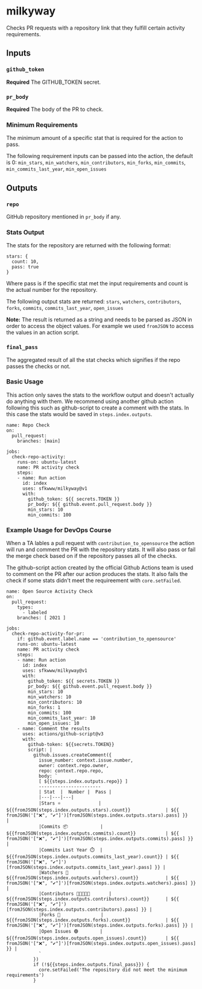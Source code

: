 # milkyway
Checks PR requests with a repository link that they fulfill certain activity requirements.

## Inputs

### `github_token`

**Required** The GITHUB_TOKEN secret.

### `pr_body`

**Required** The body of the PR to check.

### Minimum Requirements
The minimum amount of a specific stat that is required for the action to pass.

The following requirement inputs can be passed into the action, the default is 0:
`min_stars`,
`min_watchers`,
`min_contributors`,
`min_forks`,
`min_commits`,
`min_commits_last_year`,
`min_open_issues`

## Outputs

### `repo`

GitHub repository mentioned in `pr_body` if any. 

### Stats Output
The stats for the repository are returned with the following format:

```
stars: {
  count: 10,
  pass: true
}
```

Where pass is if the  specific stat met the input requirements and count is the actual number for the repository.

The following output stats are returned: 
`stars`, `watchers`, `contributors`, `forks`, `commits`, `commits_last_year`, `open_issues`

**Note:** The result is returned as a string and needs to be parsed as JSON in order to access the object values. For example we used `fromJSON` to access the values in an action script.

### `final_pass`
The aggregated result of all the stat checks which signifies if the repo passes the checks or not.

### Basic Usage
This action only saves the stats to the workflow output and doesn't actually do anything with them. We recommend using another github action following this such as github-script to create a comment with the stats. In this case the stats would be saved in `steps.index.outputs`.

```
name: Repo Check
on:
  pull_request:
    branches: [main]
    
jobs:
  check-repo-activity:
    runs-on: ubuntu-latest
    name: PR activity check
    steps:
    - name: Run action
      id: index
      uses: sfkwww/milkyway@v1
      with:
        github_token: ${{ secrets.TOKEN }}
        pr_body: ${{ github.event.pull_request.body }}
        min_stars: 10
        min_commits: 100
```

### Example Usage for DevOps Course
When a TA lables a pull request with `contribution_to_opensource` the action will run and comment the PR with the repository stats. It will also pass or fail the merge check based on if the repository passes all of the checks.


The github-script action created by the official Github Actions team is used to comment on the PR after our action produces the stats. It also fails the check if some stats didn't meet the requireement with `core.setFailed`.
```
name: Open Source Activity Check
on:
  pull_request:
    types:
      - labeled
    branches: [ 2021 ]

jobs:
  check-repo-activity-for-pr:
    if: github.event.label.name == 'contribution_to_opensource'
    runs-on: ubuntu-latest
    name: PR activity check
    steps:
    - name: Run action
      id: index
      uses: sfkwww/milkyway@v1
      with:
        github_token: ${{ secrets.TOKEN }}
        pr_body: ${{ github.event.pull_request.body }}
        min_stars: 10
        min_watchers: 10
        min_contributors: 10
        min_forks: 1
        min_commits: 100
        min_commits_last_year: 10
        min_open_issues: 10
    - name: Comment the results
      uses: actions/github-script@v3
      with:
        github-token: ${{secrets.TOKEN}}
        script: |
          github.issues.createComment({
            issue_number: context.issue.number,
            owner: context.repo.owner,
            repo: context.repo.repo,
            body: `
            [ ${{steps.index.outputs.repo}} ]
            -----------------------
            | Stat  |  Number |  Pass | 
            |---|---|---|
            |Stars ⭐              | ${{fromJSON(steps.index.outputs.stars).count}}             | ${{ fromJSON('["❌", "✔️"]')[fromJSON(steps.index.outputs.stars).pass] }}   |
            |Commits 📦            | ${{fromJSON(steps.index.outputs.commits).count}}           | ${{ fromJSON('["❌", "✔️"]')[fromJSON(steps.index.outputs.commits).pass] }} |
            |Commits Last Year ⏱️  | ${{fromJSON(steps.index.outputs.commits_last_year).count}} | ${{ fromJSON('["❌", "✔️"]')[fromJSON(steps.index.outputs.commits_last_year).pass] }} |
            |Watchers 👀           | ${{fromJSON(steps.index.outputs.watchers).count}}          | ${{ fromJSON('["❌", "✔️"]')[fromJSON(steps.index.outputs.watchers).pass] }} |
            |Contributors 🧑🏻‍🤝‍🧑🏻       | ${{fromJSON(steps.index.outputs.contributors).count}}      | ${{ fromJSON('["❌", "✔️"]')[fromJSON(steps.index.outputs.contributors).pass] }} |
            |Forks 🍴               | ${{fromJSON(steps.index.outputs.forks).count}}             | ${{ fromJSON('["❌", "✔️"]')[fromJSON(steps.index.outputs.forks).pass] }} |
            |Open Issues 🟢        | ${{fromJSON(steps.index.outputs.open_issues).count}}       | ${{ fromJSON('["❌", "✔️"]')[fromJSON(steps.index.outputs.open_issues).pass] }} |
            `
          })
          if (!${{steps.index.outputs.final_pass}}) {
            core.setFailed('The repository did not meet the minimum requirements')
          }
```
